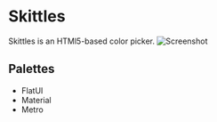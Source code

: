 # Skittles

Skittles is an HTMl5-based color picker.
![Screenshot](http://joemainwaring.com/skittles/img/screenshot.png)

## Palettes
- FlatUI
- Material
- Metro
